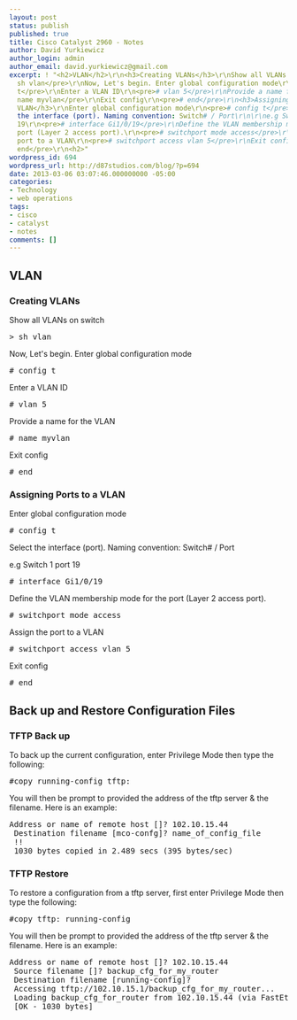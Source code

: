 ```yaml
---
layout: post
status: publish
published: true
title: Cisco Catalyst 2960 - Notes
author: David Yurkiewicz
author_login: admin
author_email: david.yurkiewicz@gmail.com
excerpt: ! "<h2>VLAN</h2>\r\n<h3>Creating VLANs</h3>\r\nShow all VLANs on switch\r\n<pre>&gt;
  sh vlan</pre>\r\nNow, Let's begin. Enter global configuration mode\r\n<pre># config
  t</pre>\r\nEnter a VLAN ID\r\n<pre># vlan 5</pre>\r\nProvide a name for the VLAN\r\n<pre>#
  name myvlan</pre>\r\nExit config\r\n<pre># end</pre>\r\n<h3>Assigning Ports to a
  VLAN</h3>\r\nEnter global configuration mode\r\n<pre># config t</pre>\r\nSelect
  the interface (port). Naming convention: Switch# / Port\r\n\r\ne.g Switch 1 port
  19\r\n<pre># interface Gi1/0/19</pre>\r\nDefine the VLAN membership mode for the
  port (Layer 2 access port).\r\n<pre># switchport mode access</pre>\r\nAssign the
  port to a VLAN\r\n<pre># switchport access vlan 5</pre>\r\nExit config\r\n<pre>#
  end</pre>\r\n<h2>"
wordpress_id: 694
wordpress_url: http://d87studios.com/blog/?p=694
date: 2013-03-06 03:07:46.000000000 -05:00
categories:
- Technology
- web operations
tags:
- cisco
- catalyst
- notes
comments: []
---
```

<h2>VLAN</h2>
<h3>Creating VLANs</h3>
Show all VLANs on switch
<pre>&gt; sh vlan</pre>
Now, Let's begin. Enter global configuration mode
<pre># config t</pre>
Enter a VLAN ID
<pre># vlan 5</pre>
Provide a name for the VLAN
<pre># name myvlan</pre>
Exit config
<pre># end</pre>
<h3>Assigning Ports to a VLAN</h3>
Enter global configuration mode
<pre># config t</pre>
Select the interface (port). Naming convention: Switch# / Port

e.g Switch 1 port 19
<pre># interface Gi1/0/19</pre>
Define the VLAN membership mode for the port (Layer 2 access port).
<pre># switchport mode access</pre>
Assign the port to a VLAN
<pre># switchport access vlan 5</pre>
Exit config
<pre># end</pre>
<h2><a id="more"></a><a id="more-694"></a></h2>
<h2>Back up and Restore Configuration Files</h2>
<h3>TFTP Back up</h3>
To back up the current configuration, enter Privilege Mode then type the following:
<pre>#copy running-config tftp:</pre>
You will then be prompt to provided the address of the tftp server &amp; the filename. Here is an example:
<pre>Address or name of remote host []? 102.10.15.44
 Destination filename [mco-confg]? name_of_config_file
 !!
 1030 bytes copied in 2.489 secs (395 bytes/sec)</pre>
<h3>TFTP Restore</h3>
To restore a configuration from a tftp server, first enter Privilege Mode then type the following:
<pre>#copy tftp: running-config</pre>
You will then be prompt to provided the address of the tftp server &amp; the filename. Here is an example:
<pre>Address or name of remote host []? 102.10.15.44
 Source filename []? backup_cfg_for_my_router
 Destination filename [running-config]?
 Accessing tftp://102.10.15.1/backup_cfg_for_my_router...
 Loading backup_cfg_for_router from 102.10.15.44 (via FastEthernet0/0): !
 [OK - 1030 bytes]</pre>
